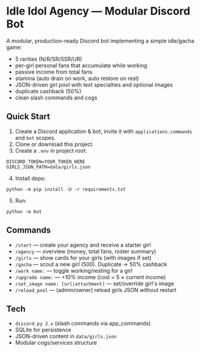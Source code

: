 # Idle Idol Agency — Modular Discord Bot

A modular, production-ready Discord bot implementing a simple idle/gacha game:
- 5 rarities (N/R/SR/SSR/UR)
- per-girl personal fans that accumulate while working
- passive income from total fans
- stamina (auto drain on work, auto restore on rest)
- JSON-driven girl pool with text specialties and optional images
- duplicate cashback (50%)
- clean slash commands and cogs

## Quick Start

1) Create a Discord application & bot, invite it with `applications.commands` and `bot` scopes.
2) Clone or download this project.
3) Create a `.env` in project root:

```
DISCORD_TOKEN=YOUR_TOKEN_HERE
GIRLS_JSON_PATH=data/girls.json
```

4) Install deps:
```
python -m pip install -U -r requirements.txt
```

5) Run:
```
python -m bot
```

## Commands

- `/start` — create your agency and receive a starter girl
- `/agency` — overview (money, total fans, roster summary)
- `/girls` — show cards for your girls (with images if set)
- `/gacha` — scout a new girl (500). Duplicate → 50% cashback
- `/work name:` — toggle working/resting for a girl
- `/upgrade name:` — +10% income (cost = 5 × current income)
- `/set_image name: [url|attachment]` — set/override girl's image
- `/reload_pool` — (admin/owner) reload girls JSON without restart

## Tech

- `discord.py 2.x` (slash commands via app_commands)
- SQLite for persistence
- JSON-driven content in `data/girls.json`
- Modular cogs/services structure
